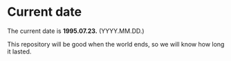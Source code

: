 # Current date

The current date is **1995.07.23.** (YYYY.MM.DD.)

This repository will be good when the world ends, so we will know how long it lasted.